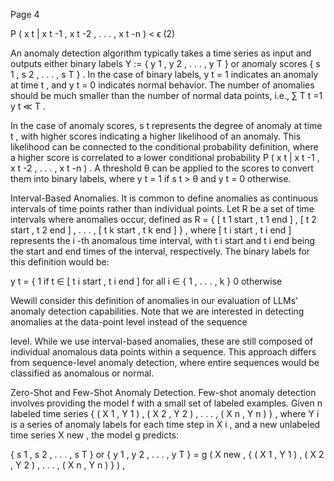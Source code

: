 Page 4

P ( x t | x t -1 , x t -2 , . . . , x t -n ) < ϵ (2)

An anomaly detection algorithm typically takes a time series as input and outputs either binary labels Y := { y 1 , y 2 , . . . , y T } or anomaly scores { s 1 , s 2 , . . . , s T } . In the case of binary labels, y t = 1 indicates an anomaly at time t , and y t = 0 indicates normal behavior. The number of anomalies should be much smaller than the number of normal data points, i.e., ∑ T t =1 y t ≪ T .

In the case of anomaly scores, s t represents the degree of anomaly at time t , with higher scores indicating a higher likelihood of an anomaly. This likelihood can be connected to the conditional probability definition, where a higher score is correlated to a lower conditional probability P ( x t | x t -1 , x t -2 , . . . , x t -n ) . A threshold θ can be applied to the scores to convert them into binary labels, where y t = 1 if s t > θ and y t = 0 otherwise.

Interval-Based Anomalies. It is common to define anomalies as continuous intervals of time points rather than individual points. Let R be a set of time intervals where anomalies occur, defined as R = { [ t 1 start , t 1 end ] , [ t 2 start , t 2 end ] , . . . , [ t k start , t k end ] } , where [ t i start , t i end ] represents the i -th anomalous time interval, with t i start and t i end being the start and end times of the interval, respectively. The binary labels for this definition would be:

y t = { 1 if t ∈ [ t i start , t i end ] for all i ∈ { 1 , . . . , k } 0 otherwise

Wewill consider this definition of anomalies in our evaluation of LLMs' anomaly detection capabilities. Note that we are interested in detecting anomalies at the data-point level instead of the sequence

level. While we use interval-based anomalies, these are still composed of individual anomalous data points within a sequence. This approach differs from sequence-level anomaly detection, where entire sequences would be classified as anomalous or normal.

Zero-Shot and Few-Shot Anomaly Detection. Few-shot anomaly detection involves providing the model f with a small set of labeled examples. Given n labeled time series { ( X 1 , Y 1 ) , ( X 2 , Y 2 ) , . . . , ( X n , Y n ) } , where Y i is a series of anomaly labels for each time step in X i , and a new unlabeled time series X new , the model g predicts:

{ s 1 , s 2 , . . . , s T } or { y 1 , y 2 , . . . , y T } = g ( X new , { ( X 1 , Y 1 ) , ( X 2 , Y 2 ) , . . . , ( X n , Y n ) } ) ,